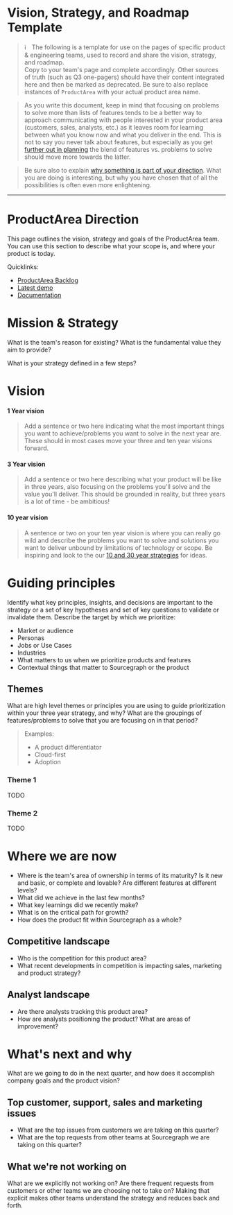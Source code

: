 # Vision, Strategy, and Roadmap Template

> ℹ️  The following is a template for use on the pages of specific product & engineering teams, used to record and share the vision, strategy, and roadmap.<br>Copy to your team's page and complete accordingly. Other sources of truth (such as Q3 one-pagers) should have their content integrated here and then be marked as deprecated. Be sure to also replace instances of `ProductArea` with your actual product area name.

> As you write this document, keep in mind that focusing on problems to solve more than lists of features tends to be a better way to approach communicating with people interested in your product area (customers, sales, analysts, etc.) as it leaves room for learning between what you know now and what you deliver in the end. This is not to say you never talk about features, but especially as you get [further out in planning](https://medium.com/@jobv/the-nearsighted-roadmap-57fa57b5906a) the blend of features vs. problems to solve should move more towards the latter.

> Be sure also to explain [why something is part of your direction](https://medium.com/leadership-motivation-and-impact/the-power-of-starting-with-why-f8e491392ef8). What you are doing is interesting, but why you have chosen that of all the possibilities is often even more enlightening.

---

# ProductArea Direction

This page outlines the vision, strategy and goals of the ProductArea team. You can use this section to describe what your scope is, and where your product is today.

Quicklinks:

- [ProductArea Backlog](https://about.sourcegraph.com/) <!-- Update links with your page -->
- [Latest demo](https://about.sourcegraph.com/)
- [Documentation](https://about.sourcegraph.com/)

# Mission & Strategy

What is the team's reason for existing? What is the fundamental value they aim to provide?

What is your strategy defined in a few steps?

# Vision

#### 1 Year vision

> Add a sentence or two here indicating what the most important things you want to achieve/problems you want to solve in the next year are. These should in most cases move your three and ten year visions forward.

#### 3 Year vision

> Add a sentence or two here describing what your product will be like in three years, also focusing on the problems you'll solve and the value you'll deliver. This should be grounded in reality, but three years is a lot of time - be ambitious!

#### 10 year vision

> A sentence or two on your ten year vision is where you can really go wild and describe the problems you want to solve and solutions you want to deliver unbound by limitations of technology or scope. Be inspiring and look to the our [10 and 30 year strategies](../../company/strategy.md#sourcegraph-strategy) for ideas.

# Guiding principles

Identify what key principles, insights, and decisions are important to the strategy or a set of key hypotheses and set of key questions to validate or invalidate them.
Describe the target by which we prioritize:

- Market or audience
- Personas
- Jobs or Use Cases
- Industries
- What matters to us when we prioritize products and features
- Contextual things that matter to Sourcegraph or the product

## Themes

What are high level themes or principles you are using to guide prioritization within your three year strategy, and why? What are the groupings of features/problems to solve that you are focusing on in that period?

> Examples:
>
> - A product differentiator
> - Cloud-first
> - Adoption

### Theme 1

TODO

### Theme 2

TODO

# Where we are now

- Where is the team's area of ownership in terms of its maturity? Is it new and basic, or complete and lovable? Are different features at different levels?
- What did we achieve in the last few months?
- What key learnings did we recently make?
- What is on the critical path for growth?
- How does the product fit within Sourcegraph as a whole?

## Competitive landscape

- Who is the competition for this product area?
- What recent developments in competition is impacting sales, marketing and product strategy?

## Analyst landscape

- Are there analysts tracking this product area?
- How are analysts positioning the product? What are areas of improvement?

# What's next and why

What are we going to do in the next quarter, and how does it accomplish company goals and the product vision?

## Top customer, support, sales and marketing issues

- What are the top issues from customers we are taking on this quarter?
- What are the top requests from other teams at Sourcegraph we are taking on this quarter?

## What we're not working on

What are we explicitly not working on? Are there frequent requests from customers or other teams we are choosing not to take on? Making that explicit makes other teams understand the strategy and reduces back and forth.
